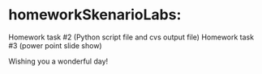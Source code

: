 # homeworkSkenarioLabs:

Homework task #2 (Python script file and cvs output file)
Homework task #3 (power point slide show)

Wishing you a wonderful day!
